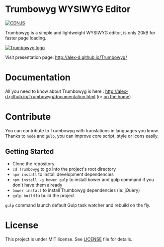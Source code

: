 # Trumbowyg WYSIWYG Editor

[![CDNJS](https://img.shields.io/cdnjs/v/Trumbowyg.svg)](https://cdnjs.com/libraries/Trumbowyg)

Trumbowyg is a simple and lightweight WYSIWYG editor, is only 20kB for faster page loading.

[![Trumbowyg logo](banner.png)](http://alex-d.github.io/Trumbowyg/)

Visit presentation page: http://alex-d.github.io/Trumbowyg/


# Documentation

All you need to know about Trumbowyg is here : http://alex-d.github.io/Trumbowyg/documentation.html (or [on the home](http://alex-d.github.io/Trumbowyg/))


# Contribute

You can contribute to Trumbowyg with translations in languages you know.
Thanks to `node` and `gulp`, you can improve core script, style or icons easily.

## Getting Started

- Clone the repository
- `cd Trumbowyg` to go into the project's root directory
- `npm install` to install development dependencies
- `npm install -g bower gulp` to install bower and gulp command if you don't have them already
- `bower install` to install Trumbowyg dependencies (ie: jQuery)
- `gulp build` to build the project

`gulp` command launch default Gulp task watcher and rebuild on the fly.


# License


This project is under MIT license. See [LICENSE](LICENSE) file for details.

